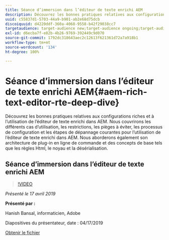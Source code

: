 ```yaml
---
title: Séance d’immersion dans l’éditeur de texte enrichi AEM
description: Découvrez les bonnes pratiques relatives aux configurations riches et à l’utilisation de l’éditeur de texte enrichi dans AEM. Nous couvrirons les différents cas d’utilisation, les restrictions, les pièges à éviter, les processus de configuration et les étapes de dépannage courantes pour l’utilisation de l’éditeur de texte enrichi dans AEM. Nous aborderons également son architecture de plug-in en ligne de commande et des concepts de base tels que les règles Html, le noyau et la désérialisation.
uuid: c55837d1-5703-44a9-b901-ab2e68d75dcb
discoiquuid: d4220ddf-360a-4068-9558-b42f29038cc7
targetaudience: target-audience new;target-audience ongoing;target-audience upgrader
exl-id: d6ecba7f-e82b-4b26-9769-392449c9d070
source-git-commit: 1792dc318643aec2c12613f621361d72a7a918b1
workflow-type: tm+mt
source-wordcount: '134'
ht-degree: 100%

---
```


# Séance d’immersion dans l’éditeur de texte enrichi AEM{#aem-rich-text-editor-rte-deep-dive}

Découvrez les bonnes pratiques relatives aux configurations riches et à l’utilisation de l’éditeur de texte enrichi dans AEM. Nous couvrirons les différents cas d’utilisation, les restrictions, les pièges à éviter, les processus de configuration et les étapes de dépannage courantes pour l’utilisation de l’éditeur de texte enrichi dans AEM. Nous aborderons également son architecture de plug-in en ligne de commande et des concepts de base tels que les règles Html, le noyau et la désérialisation.

## Séance d’immersion dans l’éditeur de texte enrichi AEM

>[!VIDEO](https://video.tv.adobe.com/v/27087/?quality=9)

*Présenté le 17 avril 2019*

**Présenté par :**

Hanish Bansal, informaticien, Adobe

Diapositives du présentateur, date : 04/17/2019

[Obtenir le fichier](assets/aem-gems-aem-rte-04172019.pdf)
